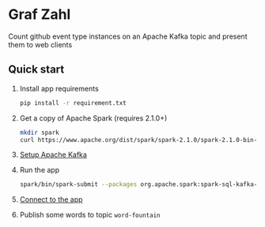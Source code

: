 # Graf Zahl

Count github event type instances on an Apache Kafka topic and present them to web clients

## Quick start

1. Install app requirements
   ```bash
   pip install -r requirement.txt
   ```

1. Get a copy of Apache Spark (requires 2.1.0+)
   ```bash
   mkdir spark
   curl https://www.apache.org/dist/spark/spark-2.1.0/spark-2.1.0-bin-hadoop2.7.tgz | tar zx -C spark --strip-components=1
   ```
1. [Setup Apache Kafka](https://kafka.apache.org/documentation.html#quickstart)

1. Run the app
   ```bash
   spark/bin/spark-submit --packages org.apache.spark:spark-sql-kafka-0-10_2.11:2.1.0 app.py
   ```

1. [Connect to the app](http://localhost:8080)

1. Publish some words to topic `word-fountain`

